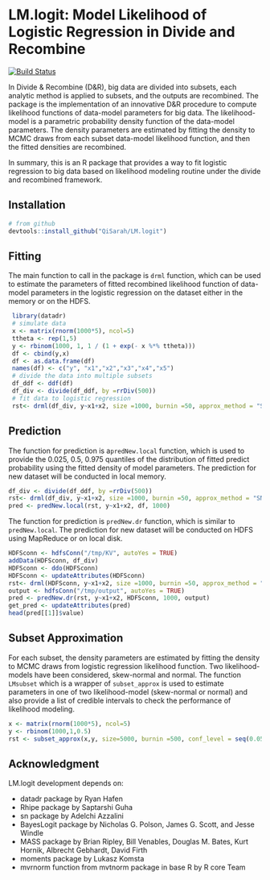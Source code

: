 # LM.logit: Model Likelihood of Logistic Regression in Divide and Recombine

[![Build Status](https://github.com/QiSarah/LM.logit.git)](https://github.com/QiSarah/LM.logit.git)

In Divide & Recombine (D&R), big data are divided into subsets, each analytic method is applied to subsets, and the outputs are recombined. The package is the implementation of an innovative D&R procedure to compute likelihood functions of data-model parameters for big data. The likelihood-model is a parametric probability density function of the data-model parameters. The density parameters are estimated by fitting the density to MCMC draws from each subset data-model likelihood function, and then the fitted densities are recombined.

In summary, this is an R package that provides a way to fit logistic regression to big data based 
on likelihood modeling routine under the divide and recombined framework.


## Installation

```r
# from github
devtools::install_github("QiSarah/LM.logit")
```

## Fitting

The main function to call in the package is `drml` function, which can
be used to estimate the parameters of fitted recombined likelihood function of data-model parameters in the logistic regression on the dataset either in the memory or on the HDFS.

```r
 library(datadr)
 # simulate data
 x <- matrix(rnorm(1000*5), ncol=5)
 ttheta <- rep(1,5)
 y <- rbinom(1000, 1, 1 / (1 + exp(- x %*% ttheta)))
 df <- cbind(y,x)
 df <- as.data.frame(df)
 names(df) <- c("y", "x1","x2","x3","x4","x5")
 # divide the data into multiple subsets
 df_ddf <- ddf(df)
 df_div <- divide(df_ddf, by =rrDiv(500))
 # fit data to logistic regression
 rst<- drml(df_div, y~x1+x2, size =1000, burnin =50, approx_method = "SN") 
 ```
## Prediction 

The function for prediction is a`predNew.local` function, which is used to provide the 0.025, 0.5, 0.975 quantiles of the distribution of fitted predict probability using the fitted density of model parameters. The prediction for new dataset
will be conducted in local memory.
```r
df_div <- divide(df_ddf, by =rrDiv(500))
rst<- drml(df_div, y~x1+x2, size =1000, burnin =50, approx_method = "SN") 
pred <- predNew.local(rst, y~x1+x2, df, 1000)
```
The function for prediction is `predNew.dr` function, which is similar to `predNew.local`. The prediction for new dataset
will be conducted on HDFS using MapReduce or on local disk.
```r
HDFSconn <- hdfsConn("/tmp/KV", autoYes = TRUE)
addData(HDFSconn, df_div)
HDFSconn <- ddo(HDFSconn)
HDFSconn <- updateAttributes(HDFSconn)
rst<- drml(HDFSconn, y~x1+x2, size =1000, burnin =50, approx_method = "SN") 
output <- hdfsConn("/tmp/output", autoYes = TRUE)
pred <- predNew.dr(rst, y~x1+x2, HDFSconn, 1000, output)
get_pred <- updateAttributes(pred)
head(pred[[1]]$value)
```

## Subset Approximation

For each subset, the density parameters are estimated by fitting the density to MCMC draws from logistic regression likelihood function. Two likelihood-models have been considered, skew-normal and normal. The function `LMsubset` which is a wrapper of `subset_approx` is used to estimate parameters in one of two likelihood-model (skew-normal or normal) and also provide a list of credible intervals to check the performance of likelihood modeling.
```r
x <- matrix(rnorm(1000*5), ncol=5)
y <- rbinom(1000,1,0.5)
rst <- subset_approx(x,y, size=5000, burnin =500, conf_level = seq(0.05, 0.95, 0.05), approx_method = "Norm")
```
## Acknowledgment

LM.logit development depends on: 
- datadr package by Ryan Hafen
- Rhipe package by Saptarshi Guha
- sn package by Adelchi Azzalini
- BayesLogit package by Nicholas G. Polson, James G. Scott, and Jesse Windle
- MASS package by Brian Ripley, Bill Venables, Douglas M. Bates, Kurt Hornik, Albrecht Gebhardt, David Firth
- moments package by Lukasz Komsta
- mvrnorm function from mvtnorm package in base R by R core Team
